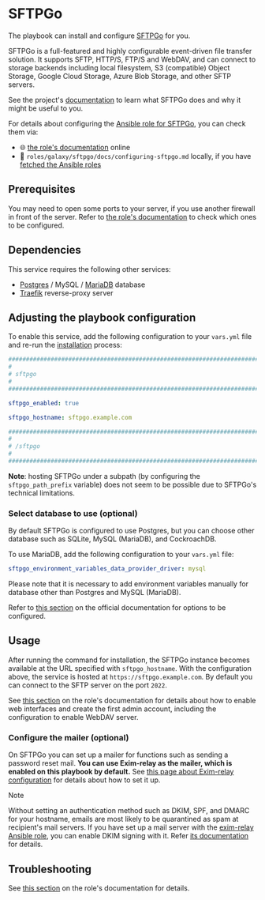 <!--
SPDX-FileCopyrightText: 2020 - 2024 MDAD project contributors
SPDX-FileCopyrightText: 2020 - 2024 Slavi Pantaleev
SPDX-FileCopyrightText: 2020 Aaron Raimist
SPDX-FileCopyrightText: 2020 Chris van Dijk
SPDX-FileCopyrightText: 2020 Dominik Zajac
SPDX-FileCopyrightText: 2020 Mickaël Cornière
SPDX-FileCopyrightText: 2022 François Darveau
SPDX-FileCopyrightText: 2022 Julian Foad
SPDX-FileCopyrightText: 2022 Warren Bailey
SPDX-FileCopyrightText: 2023 Antonis Christofides
SPDX-FileCopyrightText: 2023 Felix Stupp
SPDX-FileCopyrightText: 2023 Julian-Samuel Gebühr
SPDX-FileCopyrightText: 2023 Pierre 'McFly' Marty
SPDX-FileCopyrightText: 2024 - 2025 Suguru Hirahara

SPDX-License-Identifier: AGPL-3.0-or-later
-->

# SFTPGo

The playbook can install and configure [SFTPGo](https://github.com/drakkan/sftpgo/) for you.

SFTPGo is a full-featured and highly configurable event-driven file transfer solution. It supports SFTP, HTTP/S, FTP/S and WebDAV, and can connect to storage backends including local filesystem, S3 (compatible) Object Storage, Google Cloud Storage, Azure Blob Storage, and other SFTP servers.

See the project's [documentation](https://docs.sftpgo.com/latest/) to learn what SFTPGo does and why it might be useful to you.

For details about configuring the [Ansible role for SFTPGo](https://github.com/mother-of-all-self-hosting/ansible-role-sftpgo), you can check them via:
- 🌐 [the role's documentation](https://github.com/mother-of-all-self-hosting/ansible-role-sftpgo/blob/main/docs/configuring-sftpgo.md) online
- 📁 `roles/galaxy/sftpgo/docs/configuring-sftpgo.md` locally, if you have [fetched the Ansible roles](../installing.md)

## Prerequisites

You may need to open some ports to your server, if you use another firewall in front of the server. Refer to [the role's documentation](https://github.com/mother-of-all-self-hosting/ansible-role-sftpgo/blob/main/docs/configuring-sftpgo.md#prerequisites) to check which ones to be configured.

## Dependencies

This service requires the following other services:

- [Postgres](postgres.md) / MySQL / [MariaDB](mariadb.md) database
- [Traefik](traefik.md) reverse-proxy server

## Adjusting the playbook configuration

To enable this service, add the following configuration to your `vars.yml` file and re-run the [installation](../installing.md) process:

```yaml
########################################################################
#                                                                      #
# sftpgo                                                               #
#                                                                      #
########################################################################

sftpgo_enabled: true

sftpgo_hostname: sftpgo.example.com

########################################################################
#                                                                      #
# /sftpgo                                                              #
#                                                                      #
########################################################################
```

**Note**: hosting SFTPGo under a subpath (by configuring the `sftpgo_path_prefix` variable) does not seem to be possible due to SFTPGo's technical limitations.

### Select database to use (optional)

By default SFTPGo is configured to use Postgres, but you can choose other database such as SQLite, MySQL (MariaDB), and CockroachDB.

To use MariaDB, add the following configuration to your `vars.yml` file:

```yaml
sftpgo_environment_variables_data_provider_driver: mysql
```

Please note that it is necessary to add environment variables manually for database other than Postgres and MySQL (MariaDB).

Refer to [this section](https://docs.sftpgo.com/latest/config-file/#data-provider) on the official documentation for options to be configured.

## Usage

After running the command for installation, the SFTPGo instance becomes available at the URL specified with `sftpgo_hostname`. With the configuration above, the service is hosted at `https://sftpgo.example.com`. By default you can connect to the SFTP server on the port `2022`.

See [this section](https://github.com/mother-of-all-self-hosting/ansible-role-sftpgo/blob/main/docs/configuring-sftpgo.md#adjusting-the-playbook-configuration) on the role's documentation for details about how to enable web interfaces and create the first admin account, including the configuration to enable WebDAV server.

### Configure the mailer (optional)

On SFTPGo you can set up a mailer for functions such as sending a password reset mail. **You can use Exim-relay as the mailer, which is enabled on this playbook by default.** See [this page about Exim-relay configuration](exim-relay.md) for details about how to set it up.

>[!NOTE]
> Without setting an authentication method such as DKIM, SPF, and DMARC for your hostname, emails are most likely to be quarantined as spam at recipient's mail servers. If you have set up a mail server with the [exim-relay Ansible role](https://github.com/mother-of-all-self-hosting/ansible-role-exim-relay), you can enable DKIM signing with it. Refer [its documentation](https://github.com/mother-of-all-self-hosting/ansible-role-exim-relay/blob/main/docs/configuring-exim-relay.md#enable-dkim-support-optional) for details.

## Troubleshooting

See [this section](https://github.com/mother-of-all-self-hosting/ansible-role-sftpgo/blob/main/docs/configuring-sftpgo.md#troubleshooting) on the role's documentation for details.
